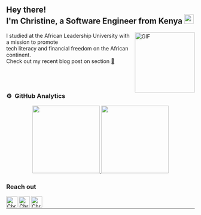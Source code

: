 ## Hey there! <br>I'm Christine, a Software Engineer from Kenya <img src="https://github.githubassets.com/images/mona-whisper.gif" width= "25px">

<img align="right" alt="GIF" height="160px" src="https://media.giphy.com/media/du3J3cXyzhj75IOgvA/giphy.gif" />


I studied at the African Leadership University with a mission to promote 
<br>
tech literacy and financial freedom on the African continent.
<br>
Check out my recent blog post on section [📝][section]
<br>
<br>
<br>
<br>

### ⚙️ &nbsp;GitHub Analytics

<p align="center">
<a href="https://github.com/ChristineWasike">
  <img height="180em" src="https://github-readme-stats-eight-theta.vercel.app/api?username=ChristineWasike&show_icons=true&theme=vue&include_all_commits=true&count_private=true"/>
  <img height="180em" src="https://github-readme-stats-eight-theta.vercel.app/api/top-langs/?username=ChristineWasike&layout=compact&langs_count=8&theme=vue"/>
</a>
</p>

### Reach out
[<img align="left" alt="ChristineWasike | LinkedIn" height="30px" src="https://cdn-icons.flaticon.com/png/512/3536/premium/3536505.png?token=exp=1648119268~hmac=92c5286cef0ff73ebe8ffcb349e28dde"/>][linkedin]
[<img align="left" alt="ChristineWasike | Instagram" height="30px" src="https://cdn-icons-png.flaticon.com/512/174/174855.png" />][instagram]
[<img align="left" alt="ChristineWasike | Spotify" height="30px" src="https://cdn-icons.flaticon.com/png/512/3669/premium/3669986.png?token=exp=1648119311~hmac=0dc9e15f4b50c62b38c42e483e376fe3" />][Spotify]

<br />

---
<!-- <p align='center'>
  <img align="center" src="https://github-readme-stats.vercel.app/api?username=ChristineWasike&show_icons=true&title_color=fff&icon_color=79ff97&text_color=efefef&bg_color=24292e" alt="Christine Wasike's Github Stats">
</p> -->
[instagram]: https://www.instagram.com/wasike__/
[linkedin]: https://www.linkedin.com/in/christinewasike/
[twitter]: https://twitter.com/ChristiWasike
[spotify]: https://open.spotify.com/user/31opcw67k3gg2r4rdmvrcew7af7i
[section]: https://www.section.io/engineering-education/deploying-your-android-app-to-google-play-store/
[lion]:https://i.pinimg.com/originals/d0/5f/0e/d05f0e25872ad7d945771033967351b2.gif
